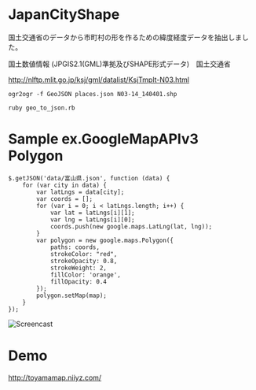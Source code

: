 # JapanCityShape

国土交通省のデータから市町村の形を作るための緯度経度データを抽出しました。

国土数値情報 (JPGIS2.1(GML)準拠及びSHAPE形式データ)　国土交通省

http://nlftp.mlit.go.jp/ksj/gml/datalist/KsjTmplt-N03.html

~~~
ogr2ogr -f GeoJSON places.json N03-14_140401.shp
~~~

~~~
ruby geo_to_json.rb
~~~

# Sample ex.GoogleMapAPIv3 Polygon

~~~
$.getJSON('data/富山県.json', function (data) {
    for (var city in data) {
        var latLngs = data[city];
        var coords = [];
        for (var i = 0; i < latLngs.length; i++) {
            var lat = latLngs[i][1];
            var lng = latLngs[i][0];
            coords.push(new google.maps.LatLng(lat, lng));
        }
        var polygon = new google.maps.Polygon({
            paths: coords,
            strokeColor: "red",
            strokeOpacity: 0.8,
            strokeWeight: 2,
            fillColor: 'orange',
            fillOpacity: 0.4
        });
        polygon.setMap(map);
    }
});
~~~

![Screencast](https://github.com/niiyz/JapanCityShape/blob/master/screenshot.png)

# Demo

http://toyamamap.niiyz.com/
